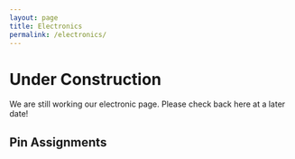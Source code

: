 ```yaml
---
layout: page
title: Electronics
permalink: /electronics/
---
```


# Under Construction
We are still working our electronic page. Please check back here at a later date!


<!-- ## Snaptics Control Board 

The Snaptics control board is an expansion board for a Sparkfun ESP32 Microcontroller to allow the ESP32 to safetly and simply control the electronics used in various Snaptics actuation modules. The detailed specifications on this expansion board are as follows:

All documentation and files required for the reproduction of these electronics board are provided below. We reccommend outsourcing these boards for production and turnkey assembly to make the process as simple and cheap as possible. While there are many suppliers for PCB manufacture, we have used PCBWay and can confirm the PCBs work. For more detailed instructions on how to obtain your own Snaptics control board please visit our associated [tutorial](www.snaptics.org/tutorials).

|**Board Version**|**Description**|**Downloads**|
|:-----:|:-----|:-----:| -->

## Pin Assignments
